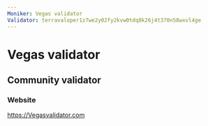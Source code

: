 ```yaml
---
Moniker: Vegas validator
Validator: terravaloper1z7we2y02fy2kvw0tdq8k26j4t370n58wxvl4ge
---
```


# Vegas validator

## Community validator

### Website

https://Vegasvalidator.com
